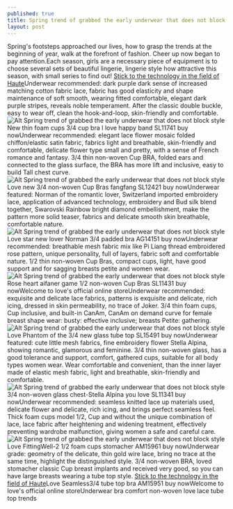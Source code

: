 ```yaml
---
published: true
title: Spring trend of grabbed the early underwear that does not block style
layout: post
---
```

Spring\'s footsteps approached our lives, how to grasp the trends at the beginning of year, walk at the forefront of fashion. Cheer up now began to pay attention.Each season, girls are a necessary piece of equipment is to choose several sets of beautiful lingerie, lingerie style how attractive this season, with small series to find out! [Stick to the technology in the field of Haute](http://bamboocase.tumblr.com/post/137320049069/stick-to-the-technology-in-the-field-of-haute)Underwear recommended: dark purple dark sense of increased matching cotton fabric lace, fabric has good elasticity and shape maintenance of soft smooth, wearing fitted comfortable, elegant dark purple stripes, reveals noble temperament. After the classic double buckle, easy to wear off, clean the hook-and-loop, skin-friendly and comfortable.![Alt Spring trend of grabbed the early underwear that does not block style](https://c2.staticflickr.com/2/1650/24037792174_e74a3e36fb.jpg)New thin foam cups 3/4 cup bra I love happy band SL11741 buy nowUnderwear recommended: elegant lace flower mosaic folded chiffon/elastic satin fabric, fabrics light and breathable, skin-friendly and comfortable, delicate flower type small and pretty, with a sense of French romance and fantasy. 3/4 thin non-woven Cup BRA, folded ears and connected to the glass surface, the BRA has more lift and inclusive, easy to build Tall chest curve.![Alt Spring trend of grabbed the early underwear that does not block style](https://c2.staticflickr.com/2/1687/24665964585_500c42f30d.jpg)Love new 3/4 non-woven Cup Bras fangfang SL12421 buy nowUnderwear featured: Norman of the romantic lover, Switzerland imported embroidery lace, application of advanced technology, embroidery and Bud silk blend together, Swarovski Rainbow bright diamond embellishment, make the pattern more solid teaser, fabrics and delicate smooth skin breathable, comfortable nature.![Alt Spring trend of grabbed the early underwear that does not block style](https://c2.staticflickr.com/2/1622/24548192332_f5822534eb.jpg)Love star new lover Norman 3/4 padded bra AG14151 buy nowUnderwear recommended: breathable mesh fabric mix like Pi Liang thread embroidered rose pattern, unique personality, full of layers, fabric soft and comfortable nature. 1/2 thin non-woven Cup Bras, compact cups, light, have good support and for sagging breasts petite and women wear.![Alt Spring trend of grabbed the early underwear that does not block style](https://c2.staticflickr.com/2/1525/24572433051_564c108742.jpg)Rose heart aifaner game 1/2 non-woven Cup Bras SL11431 buy nowWelcome to love\'s official online storeUnderwear recommended: exquisite and delicate lace fabrics, patterns is exquisite and delicate, rich icing, dressed in skin permeability, no trace of Joker. 3/4 thin foam cups, Cup inclusive, and built-in CanAm, CanAm on demand curve for female breast shape wear: busty: effective inclusive; breasts Petite: gathering.![Alt Spring trend of grabbed the early underwear that does not block style](https://c2.staticflickr.com/2/1566/24665978355_4b6574c72e.jpg)Love Phantom of the 3/4 new glass tube top SL15491 buy nowUnderwear featured: cute little mesh fabrics, fine embroidery flower Stella Alpina, showing romantic, glamorous and feminine. 3/4 thin non-woven glass, has a good tolerance and support, comfort, gathered cups, suitable for all body types women wear. Wear comfortable and convenient, than the inner layer made of elastic mesh fabric, light and breathable, skin-friendly and comfortable.![Alt Spring trend of grabbed the early underwear that does not block style](https://c2.staticflickr.com/2/1517/24298278819_6a36b5eb7a.jpg)3/4 non-woven glass chest-Stella Alpina you love SL11341 buy nowUnderwear recommended: seamless knitted lace up materials used, delicate flower and delicate, rich icing, and brings perfect seamless feel. Thick foam cups model 1/2, Cup and without the unique combination of lace, lace fabric after heightening and widening treatment, effectively preventing wardrobe malfunction, giving women a safe and careful care.![Alt Spring trend of grabbed the early underwear that does not block style](https://c2.staticflickr.com/2/1531/24298283159_f371056e00.jpg)Love FittingWell-2 1/2 foam cups stomacher AM15961 buy nowUnderwear grade: geometry of the delicate, thin gold wire lace, bring no trace at the same time, highlight the distinguished style. 3/4 non-woven BRA, loved stomacher classic Cup breast implants and received very good, so you can have large breasts wearing a tube top style. [Stick to the technology in the field of Haute](http://bamboocase.tumblr.com/post/137320049069/stick-to-the-technology-in-the-field-of-haute)Love Seamless3/4 tube top bra AM15951 buy nowWelcome to love\'s official online storeUnderwear bra comfort non-woven love lace tube top trends